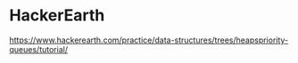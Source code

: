 # HackerEarth

https://www.hackerearth.com/practice/data-structures/trees/heapspriority-queues/tutorial/